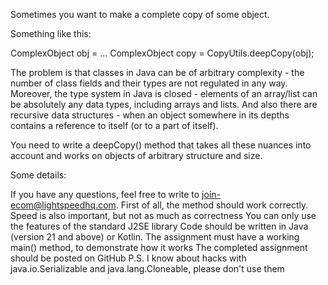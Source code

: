 Sometimes you want to make a complete copy of some object.

Something like this:

ComplexObject obj = ...
ComplexObject copy = CopyUtils.deepCopy(obj);

The problem is that classes in Java can be of arbitrary complexity - the number of class fields and their types are not regulated in any way. Moreover, the type system in Java is closed - elements of an array/list can be absolutely any data types, including arrays and lists. And also there are recursive data structures - when an object somewhere in its depths contains a reference to itself (or to a part of itself).

You need to write a deepCopy() method that takes all these nuances into account and works on objects of arbitrary structure and size.

Some details:

If you have any questions, feel free to write to join-ecom@lightspeedhq.com.
First of all, the method should work correctly. Speed is also important, but not as much as correctness
You can only use the features of the standard J2SE library
Code should be written in Java (version 21 and above) or Kotlin.
The assignment must have a working main() method, to demonstrate how it works
The completed assignment should be posted on GitHub
P.S. I know about hacks with java.io.Serializable and java.lang.Cloneable, please don't use them
